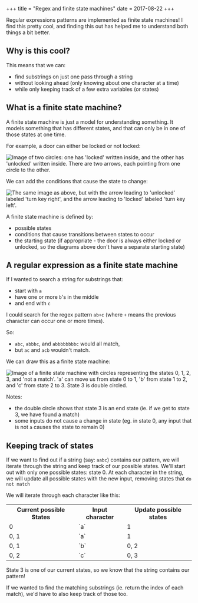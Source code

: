 +++
title = "Regex and finite state machines"
date = 2017-08-22
+++


Regular expressions patterns are implemented as finite state machines! I find this pretty cool, and finding this out has helped me to understand both things a bit better.

## Why is this cool?
This means that we can:
- find substrings on just one pass through a string
- without looking ahead (only knowing about one character at a time)
- while only keeping track of a few extra  variables (or states)


## What is a finite state machine?
A finite state machine is just a model for understanding something.  It models something that has different states, and that can only be in one of those states at one time.

For example, a door can either be locked or not locked:

![Image of two circles: one has 'locked' written inside, and the other has 'unlocked' written inside.  There are two arrows, each pointing from one circle to the other.](door_states.png "A door as a finite state machine")


We can add the conditions that cause the state to change:

![The same image as above, but with the arrow leading to 'unlocked' labeled 'turn key right', and the arrow leading to 'locked' labeled 'turn key left'.](door_states_with_conditions.png "A door as a finite state machine, with conditions")

A finite state machine is defined by:
- possible states
- conditions that cause transitions between states to occur
- the starting state (if appropriate - the door is always either locked or unlocked, so the diagrams above don't have a separate starting state)

## A regular expression as a finite state machine
If I wanted to search a string for substrings that:
- start with `a`
- have one or more `b`'s in the middle
- and end with `c`

I could search for the regex pattern `ab+c` (where `+` means the previous character can occur one or more times).

So:
- `abc`, `abbbc`, and `abbbbbbbbc` would all match,
- but `ac` and `acb` wouldn't match.

We can draw this as a finite state machine:

![Image of a finite state machine with circles representing the states 0, 1, 2, 3, and 'not a match'.  'a' can move us from state 0 to 1, 'b' from state 1 to 2, and 'c' from state 2 to 3.  State 3 is double circled.](regex_machine.png "A regex pattern as a finite state machine")


Notes:
- the double circle shows that state 3 is an end state (ie. if we get to state 3, we have found a match)
- some inputs do not cause a change in state (eg. in state 0, any input that is not `a` causes the state to remain 0)

## Keeping track of states
If we want to find out if a string (say: `aabc`) contains our pattern, we will iterate through the string and keep track of our possible states. We'll start out with only one possible states: state 0.  At each character in the string, we will update all possible states with the new input, removing states that `do not match`

We will iterate through each character like this:

<table>
<tr>
<th>Current possible States  </th>
<th>Input character  </th>
<th>Update possible states  </th>
</tr>

<tr>
<td> 0 </td><td>  `a`  </td><td> 1 </td>
</tr>
<tr>
<td>  0, 1  </td><td> `a`  </td><td> 1  </td>
</tr>

<tr>
<td>  0, 1   </td><td> `b`  </td><td> 0, 2</td>
</tr>

<tr>
<td> 0, 2  </td><td> `c`  </td><td> 0, 3 </td>
</tr>

</table>


State 3 is one of our current states, so we know that the string contains our pattern!

If we wanted to find the matching substrings (ie. return the index of each match), we'd have to also keep track of those too.
